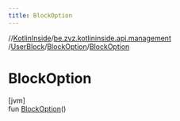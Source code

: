 ```yaml
---
title: BlockOption
---
```

//[KotlinInside](../../../../index.html)/[be.zvz.kotlininside.api.management](../../index.html)
/[UserBlock](../index.html)/[BlockOption](index.html)/[BlockOption](-block-option.html)

# BlockOption

[jvm]\
fun [BlockOption](-block-option.html)()




